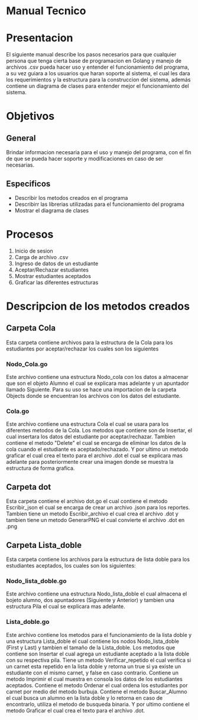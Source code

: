 # Manual Tecnico

# Presentacion
El siguiente manual describe los pasos necesarios para que cualquier persona que tenga cierta base de programacion en Golang y manejo de archivos .csv pueda hacer uso y entender el funcionamiento del programa, a su vez guiara a los usuarios que haran soporte al sistema, el cual les dara los requerimientos y la estructura para la construccion del sistema, además contiene un diagrama de clases para entender mejor el funcionamiento del sistema.

# Objetivos
## General
Brindar informacion necesaria para el uso y manejo del programa, con el fin de que se pueda hacer soporte y modificaciones en caso de ser necesarias.
## Especificos
- Describir los metodos creados en el programa
- Describirr las librerias utilizadas para el funcionamiento del programa
- Mostrar el diagrama de clases

# Procesos
1. Inicio de sesion
2. Carga de archivo .csv
3. Ingreso de datos de un estudiante
4. Aceptar/Rechazar estudiantes
5. Mostrar estudiantes aceptados
6. Graficar las diferentes estructuras

# Descripcion de los metodos creados
## Carpeta Cola
Esta carpeta contiene archivos para la estructura de la Cola para los estudiantes por aceptar/rechazar los cuales son los siguientes

### Nodo_Cola.go
Este archivo contiene una estructura Nodo_cola con los datos a almacenar que son el objeto Alumno el cual se explicara mas adelante y un apuntador llamado Siguiente. Para su uso se hace una importacion de la carpeta Objects donde se encuentran los archivos con los datos del estudiante.

### Cola.go
Este archivo contiene una estructura Cola el cual se usara para los diferentes metodos de la Cola. Los metodos que contiene son de Insertar, el cual insertara los datos del estudiante por aceptar/rechazar. Tambien contiene el metodo "Delete" el cual se encarga de eliminar los datos de la cola cuando el estudiante es aceptado/rechazado. Y por ultimo un metodo graficar el cual crea el texto para el archivo .dot el cual se explicara mas adelante para posteriormente crear una imagen donde se muestra la estructura de forma grafica.

## Carpeta dot
Esta carpeta contiene el archivo dot.go el cual contiene el metodo Escribir_json el cual se encarga de crear un archivo .json para los reportes. Tambien tiene un metodo Escribir_archivo el cual crea el archivo .dot y tambien tiene un metodo GenerarPNG el cual convierte el archivo .dot en .png

## Carpeta Lista_doble
Esta carpeta contiene los archivos para la estructura de lista doble para los estudiantes aceptados, los cuales son los siguientes:

### Nodo_lista_doble.go
Este archivo contiene una estructura Nodo_lista_doble el cual almacena el bojeto alumno, dos apuntadores (Siguiente y Anterior) y tambien una estructura Pila el cual se explicara mas adelante.

### Lista_doble.go
Este archivo contiene los metodos para el funcionamiento de la lista doble y una estructura Lista_doble el cual contiene los nodos Nodo_lista_doble (First y Last) y tambien el tamaño de la Lista_doble. Los metodos que contiene son Insertar el cual agrega un estudiante aceptado a la lista doble con su respectiva pila. Tiene un metodo Verificar_repetido el cual verifica si un carnet esta repetido en la lista doble y retorna un true si ya existe un estudiante con el mismo carnet, y false en caso contrario. Contiene un metodo Imprimir el cual muestra en consola los datos de los estudiantes aceptados. Contiene el metodo Ordenar el cual ordena los estudiantes por carnet por medio del metodo burbuja. Contiene el metodo Buscar_Alumno el cual busca un alumno en la lista doble y lo retorna en caso de encontrarlo, utiliza el metodo de busqueda binaria. Y por ultimo contiene el metodo Graficar el cual crea el texto para el archivo .dot.
